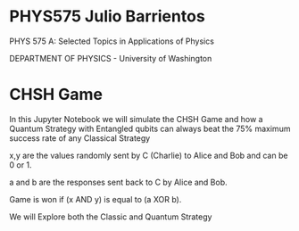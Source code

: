 # PHYS575 Julio Barrientos
PHYS 575 A: Selected Topics in Applications of Physics

DEPARTMENT OF PHYSICS - University of Washington

# CHSH Game
In this Jupyter Notebook we will simulate the CHSH Game and how a Quantum Strategy with Entangled qubits can always beat the 75% maximum success rate of any Classical Strategy

x,y are the values randomly sent by C (Charlie) to Alice and Bob and can be 0 or 1. 

a and b are the responses sent back to C by Alice and Bob. 

Game is won if (x AND y) is equal to (a XOR b).

We will Explore both the Classic and Quantum Strategy
